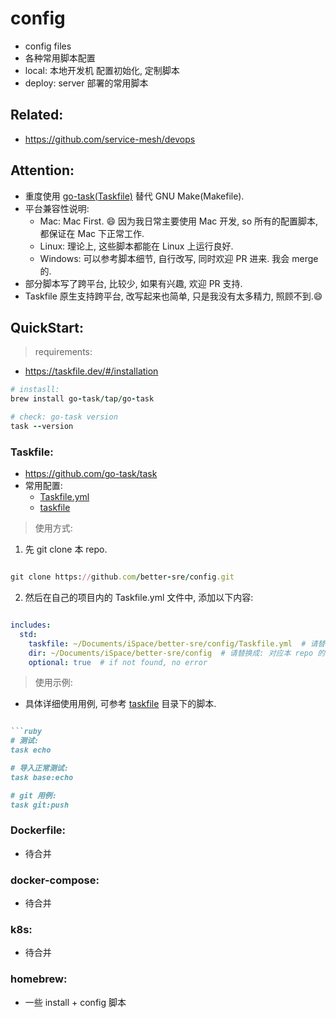 # config

- config files
- 各种常用脚本配置
- local: 本地开发机 配置初始化, 定制脚本
- deploy: server 部署的常用脚本

## Related:

- https://github.com/service-mesh/devops

## Attention:

- 重度使用 [go-task(Taskfile)](https://github.com/go-task/task) 替代 GNU Make(Makefile).
- 平台兼容性说明:
  - Mac: Mac First. 😄 因为我日常主要使用 Mac 开发, so 所有的配置脚本, 都保证在 Mac 下正常工作.
  - Linux: 理论上, 这些脚本都能在 Linux 上运行良好.
  - Windows: 可以参考脚本细节, 自行改写, 同时欢迎 PR 进来. 我会 merge 的.
- 部分脚本写了跨平台, 比较少, 如果有兴趣, 欢迎 PR 支持.
- Taskfile 原生支持跨平台, 改写起来也简单, 只是我没有太多精力, 照顾不到.😄

## QuickStart:

> requirements:

- https://taskfile.dev/#/installation

```ruby
# instasll:
brew install go-task/tap/go-task

# check: go-task version
task --version

```

### Taskfile:

- https://github.com/go-task/task
- 常用配置:
  - [Taskfile.yml](./Taskfile.yml)
  - [taskfile](./taskfile)

> 使用方式:

1. 先 git clone 本 repo.

```ruby

git clone https://github.com/better-sre/config.git

```

2. 然后在自己的项目内的 Taskfile.yml 文件中, 添加以下内容:

```yaml

includes:
  std:
    taskfile: ~/Documents/iSpace/better-sre/config/Taskfile.yml  # 请替换成: 对应本 repo 的本地路径
    dir: ~/Documents/iSpace/better-sre/config  # 请替换成: 对应本 repo 的本地路径
    optional: true  # if not found, no error

```

> 使用示例: 

- 具体详细使用用例, 可参考 [taskfile](./taskfile) 目录下的脚本.

```ruby

```ruby
# 测试:
task echo

# 导入正常测试:
task base:echo

# git 用例:
task git:push 

```


### Dockerfile:

- 待合并

### docker-compose:

- 待合并

### k8s:

- 待合并

### homebrew:

- 一些 install + config 脚本





